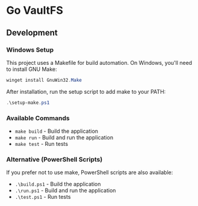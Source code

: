 # Go VaultFS

## Development

### Windows Setup

This project uses a Makefile for build automation. On Windows, you'll need to install GNU Make:

```powershell
winget install GnuWin32.Make
```

After installation, run the setup script to add make to your PATH:

```powershell
.\setup-make.ps1
```

### Available Commands

- `make build` - Build the application
- `make run` - Build and run the application
- `make test` - Run tests

### Alternative (PowerShell Scripts)

If you prefer not to use make, PowerShell scripts are also available:

- `.\build.ps1` - Build the application
- `.\run.ps1` - Build and run the application
- `.\test.ps1` - Run tests